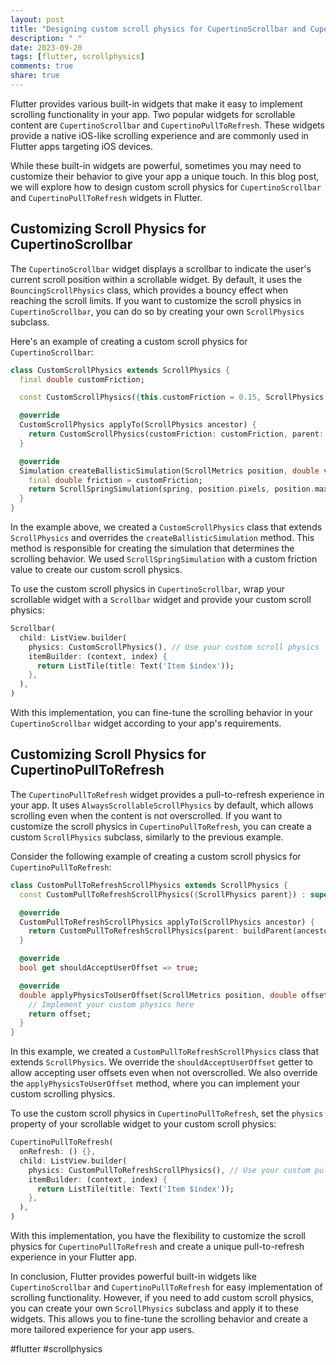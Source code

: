 ```yaml
---
layout: post
title: "Designing custom scroll physics for CupertinoScrollbar and CupertinoPullToRefresh in Flutter"
description: " "
date: 2023-09-20
tags: [flutter, scrollphysics]
comments: true
share: true
---
```


Flutter provides various built-in widgets that make it easy to implement scrolling functionality in your app. Two popular widgets for scrollable content are `CupertinoScrollbar` and `CupertinoPullToRefresh`. These widgets provide a native iOS-like scrolling experience and are commonly used in Flutter apps targeting iOS devices.

While these built-in widgets are powerful, sometimes you may need to customize their behavior to give your app a unique touch. In this blog post, we will explore how to design custom scroll physics for `CupertinoScrollbar` and `CupertinoPullToRefresh` widgets in Flutter.

## Customizing Scroll Physics for CupertinoScrollbar

The `CupertinoScrollbar` widget displays a scrollbar to indicate the user's current scroll position within a scrollable widget. By default, it uses the `BouncingScrollPhysics` class, which provides a bouncy effect when reaching the scroll limits. If you want to customize the scroll physics in `CupertinoScrollbar`, you can do so by creating your own `ScrollPhysics` subclass.

Here's an example of creating a custom scroll physics for `CupertinoScrollbar`:

```dart
class CustomScrollPhysics extends ScrollPhysics {
  final double customFriction;

  const CustomScrollPhysics({this.customFriction = 0.15, ScrollPhysics parent}) : super(parent: parent);

  @override
  CustomScrollPhysics applyTo(ScrollPhysics ancestor) {
    return CustomScrollPhysics(customFriction: customFriction, parent: buildParent(ancestor));
  }

  @override
  Simulation createBallisticSimulation(ScrollMetrics position, double velocity) {
    final double friction = customFriction;
    return ScrollSpringSimulation(spring, position.pixels, position.maxScrollExtent, velocity * -1, tolerance: tolerance);
  }
}
```

In the example above, we created a `CustomScrollPhysics` class that extends `ScrollPhysics` and overrides the `createBallisticSimulation` method. This method is responsible for creating the simulation that determines the scrolling behavior. We used `ScrollSpringSimulation` with a custom friction value to create our custom scroll physics.

To use the custom scroll physics in `CupertinoScrollbar`, wrap your scrollable widget with a `Scrollbar` widget and provide your custom scroll physics:

```dart
Scrollbar(
  child: ListView.builder(
    physics: CustomScrollPhysics(), // Use your custom scroll physics
    itemBuilder: (context, index) {
      return ListTile(title: Text('Item $index'));
    },
  ),
)
```

With this implementation, you can fine-tune the scrolling behavior in your `CupertinoScrollbar` widget according to your app's requirements.

## Customizing Scroll Physics for CupertinoPullToRefresh

The `CupertinoPullToRefresh` widget provides a pull-to-refresh experience in your app. It uses `AlwaysScrollableScrollPhysics` by default, which allows scrolling even when the content is not overscrolled. If you want to customize the scroll physics in `CupertinoPullToRefresh`, you can create a custom `ScrollPhysics` subclass, similarly to the previous example.

Consider the following example of creating a custom scroll physics for `CupertinoPullToRefresh`:

```dart
class CustomPullToRefreshScrollPhysics extends ScrollPhysics {
  const CustomPullToRefreshScrollPhysics({ScrollPhysics parent}) : super(parent: parent);

  @override
  CustomPullToRefreshScrollPhysics applyTo(ScrollPhysics ancestor) {
    return CustomPullToRefreshScrollPhysics(parent: buildParent(ancestor));
  }

  @override
  bool get shouldAcceptUserOffset => true;

  @override
  double applyPhysicsToUserOffset(ScrollMetrics position, double offset) {
    // Implement your custom physics here
    return offset;
  }
}
```

In this example, we created a `CustomPullToRefreshScrollPhysics` class that extends `ScrollPhysics`. We override the `shouldAcceptUserOffset` getter to allow accepting user offsets even when not overscrolled. We also override the `applyPhysicsToUserOffset` method, where you can implement your custom scrolling physics.

To use the custom scroll physics in `CupertinoPullToRefresh`, set the `physics` property of your scrollable widget to your custom scroll physics:

```dart
CupertinoPullToRefresh(
  onRefresh: () {},
  child: ListView.builder(
    physics: CustomPullToRefreshScrollPhysics(), // Use your custom pull-to-refresh scroll physics
    itemBuilder: (context, index) {
      return ListTile(title: Text('Item $index'));
    },
  ),
)
```

With this implementation, you have the flexibility to customize the scroll physics for `CupertinoPullToRefresh` and create a unique pull-to-refresh experience in your Flutter app.

In conclusion, Flutter provides powerful built-in widgets like `CupertinoScrollbar` and `CupertinoPullToRefresh` for easy implementation of scrolling functionality. However, if you need to add custom scroll physics, you can create your own `ScrollPhysics` subclass and apply it to these widgets. This allows you to fine-tune the scrolling behavior and create a more tailored experience for your app users.

#flutter #scrollphysics